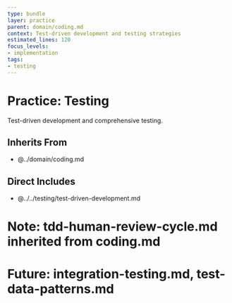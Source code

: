 ```yaml
---
type: bundle
layer: practice
parent: domain/coding.md
context: Test-driven development and testing strategies
estimated_lines: 120
focus_levels:
- implementation
tags:
- testing
---
```

# Practice: Testing

Test-driven development and comprehensive testing.

## Inherits From
- @../domain/coding.md

## Direct Includes
- @../../testing/test-driven-development.md
# Note: tdd-human-review-cycle.md inherited from coding.md
# Future: integration-testing.md, test-data-patterns.md